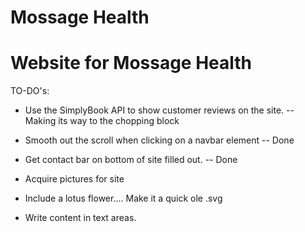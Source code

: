 # Mossage Health

#
# Website for Mossage Health

TO-DO's:

* Use the SimplyBook API to show customer reviews on the site. -- Making its way to the chopping block

* Smooth out the scroll when clicking on a navbar element -- Done

* Get contact bar on bottom of site filled out. -- Done

* Acquire pictures for site

* Include a lotus flower.... Make it a quick ole .svg

* Write content in text areas.
